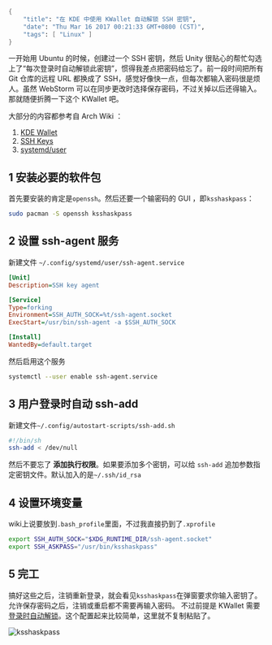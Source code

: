 ```meta
{
    "title": "在 KDE 中使用 KWallet 自动解锁 SSH 密钥",
    "date": "Thu Mar 16 2017 00:21:33 GMT+0800 (CST)",
    "tags": [ "Linux" ]
}
```

一开始用 Ubuntu 的时候，创建过一个 SSH 密钥，然后 Unity 很贴心的帮忙勾选上了“每次登录时自动解锁此密钥”，惯得我差点把密码给忘了。前一段时间把所有 Git 仓库的远程 URL 都换成了 SSH，感觉好像快一点，但每次都输入密码很是烦人。虽然 WebStorm 可以在同步更改时选择保存密码，不过关掉以后还得输入。那就随便折腾一下这个 KWallet 吧。

大部分的内容都参考自 Arch Wiki ：

1. [KDE Wallet](https://wiki.archlinux.org/index.php/KDE_Wallet#Using_the_KDE_Wallet_to_store_ssh_keys)
2. [SSH Keys](https://wiki.archlinux.org/index.php/SSH_keys#ssh-agent)
3. [systemd/user](https://wiki.archlinux.org/index.php/Systemd/User)

## 1 安装必要的软件包

首先要安装的肯定是`openssh`。然后还要一个输密码的 GUI ，即`ksshaskpass`：

```bash
sudo pacman -S openssh ksshaskpass
```

## 2 设置 ssh-agent 服务

新建文件 `~/.config/systemd/user/ssh-agent.service`

```ini
[Unit]
Description=SSH key agent

[Service]
Type=forking
Environment=SSH_AUTH_SOCK=%t/ssh-agent.socket
ExecStart=/usr/bin/ssh-agent -a $SSH_AUTH_SOCK

[Install]
WantedBy=default.target
```

然后启用这个服务

```bash
systemctl --user enable ssh-agent.service
```

## 3 用户登录时自动 ssh-add

新建文件`~/.config/autostart-scripts/ssh-add.sh`

```bash
#!/bin/sh
ssh-add < /dev/null
```

然后不要忘了 **添加执行权限**。如果要添加多个密钥，可以给 `ssh-add` 追加参数指定密钥文件。默认加入的是`~/.ssh/id_rsa`

## 4 设置环境变量

wiki上说要放到`.bash_profile`里面，不过我直接扔到了`.xprofile`

```bash
export SSH_AUTH_SOCK="$XDG_RUNTIME_DIR/ssh-agent.socket"
export SSH_ASKPASS="/usr/bin/ksshaskpass"
```

## 5 完工

搞好这些之后，注销重新登录，就会看见`ksshaskpass`在弹窗要求你输入密钥了。允许保存密码之后，注销或重启都不需要再输入密码。 不过前提是 KWallet 需要[登录时自动解锁](https://wiki.archlinux.org/index.php/KDE_Wallet#Unlock_KDE_Wallet_automatically_on_login)。这个配置起来比较简单，这里就不复制粘贴了。

![ksshaskpass](https://rocka.me/static/img/877509-20170316005016807-1925666694.png)
